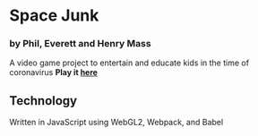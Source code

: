 # Space Junk
### by Phil, Everett and Henry Mass

A video game project to entertain and educate kids in the time of coronavirus
**Play it [here](https://philrmass.github.io/space-junk/)**

## Technology
Written in JavaScript using WebGL2, Webpack, and Babel

